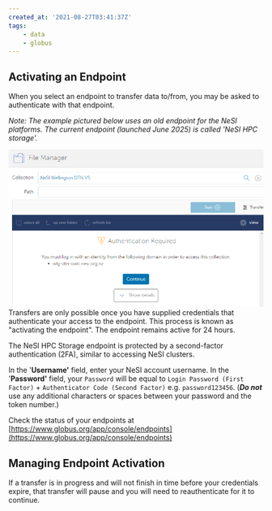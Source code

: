 ```yaml
---
created_at: '2021-08-27T03:41:37Z'
tags: 
    - data
    - globus
---
```


## Activating an Endpoint

When you select an endpoint to transfer data to/from, you may be asked
to authenticate with that endpoint.

*Note: The example pictured below uses an old endpoint for the NeSI platforms. The current endpoint (launched June 2025) is called 'NeSI HPC storage'.*

![mceclip0.png](../../assets/images/Globus_V5_endpoint_activation.png)  
Transfers are only possible once you have supplied credentials that
authenticate your access to the endpoint. This process is known as
"activating the endpoint". The endpoint remains active for 24 hours.  

The NeSI HPC Storage endpoint is protected by a second-factor
authentication (2FA), similar to accessing NeSI clusters. 

In the
'**Username'** field, enter your NeSI account username. In the
'**Password'** field, your `Password` will be equal to
`Login Password (First Factor)` +
`Authenticator Code (Second Factor)` e.g. `password123456`. (***Do
not*** use any additional characters or spaces between your password and
the token number.)

Check the status of your endpoints at [https://www.globus.org/app/console/endpoints](https://www.globus.org/app/console/endpoints)

## Managing Endpoint Activation

If a transfer is in progress and will not finish in time before your
credentials expire, that transfer will pause and you will need to
reauthenticate for it to continue.
